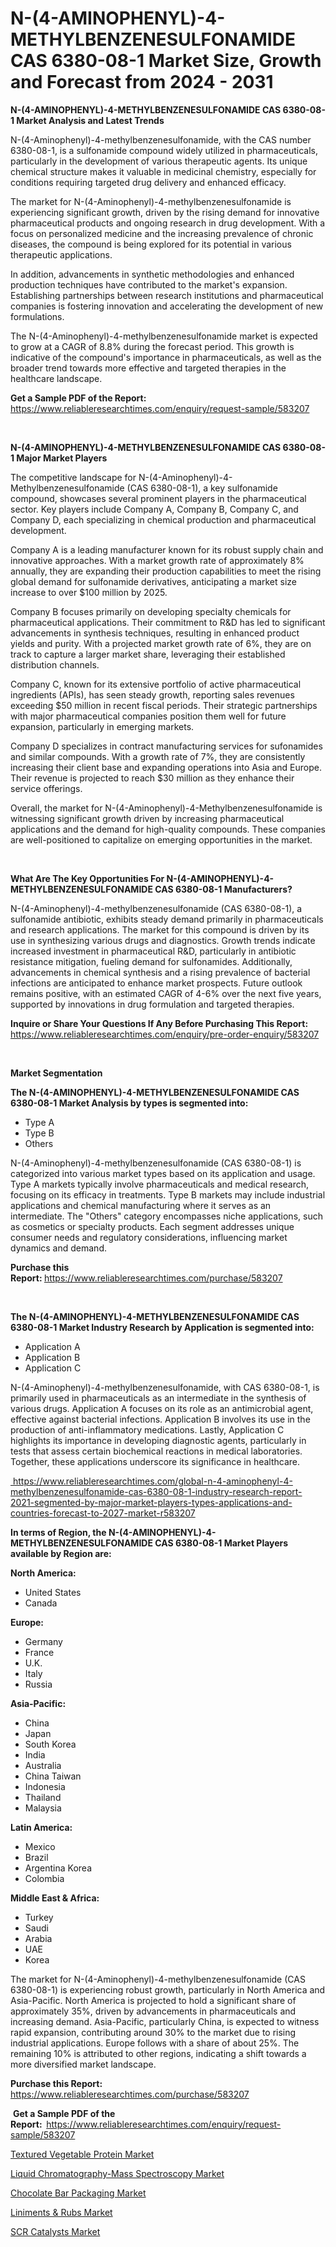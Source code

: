 <p><h1>N-(4-AMINOPHENYL)-4-METHYLBENZENESULFONAMIDE CAS 6380-08-1 Market Size, Growth and Forecast from 2024 - 2031</h1></p><p><strong>N-(4-AMINOPHENYL)-4-METHYLBENZENESULFONAMIDE CAS 6380-08-1 Market Analysis and Latest Trends</strong></p>
<p><p>N-(4-Aminophenyl)-4-methylbenzenesulfonamide, with the CAS number 6380-08-1, is a sulfonamide compound widely utilized in pharmaceuticals, particularly in the development of various therapeutic agents. Its unique chemical structure makes it valuable in medicinal chemistry, especially for conditions requiring targeted drug delivery and enhanced efficacy.</p><p>The market for N-(4-Aminophenyl)-4-methylbenzenesulfonamide is experiencing significant growth, driven by the rising demand for innovative pharmaceutical products and ongoing research in drug development. With a focus on personalized medicine and the increasing prevalence of chronic diseases, the compound is being explored for its potential in various therapeutic applications.</p><p>In addition, advancements in synthetic methodologies and enhanced production techniques have contributed to the market's expansion. Establishing partnerships between research institutions and pharmaceutical companies is fostering innovation and accelerating the development of new formulations.</p><p>The N-(4-Aminophenyl)-4-methylbenzenesulfonamide market is expected to grow at a CAGR of 8.8% during the forecast period. This growth is indicative of the compound's importance in pharmaceuticals, as well as the broader trend towards more effective and targeted therapies in the healthcare landscape.</p></p>
<p><strong>Get a Sample PDF of the Report:&nbsp;</strong> <a href="https://www.reliableresearchtimes.com/enquiry/request-sample/583207?utm_campaign=1355&utm_medium=2&utm_source=Github&utm_content=ia&utm_term=28092024&utm_id=n-4-aminophenyl-4-methylbenzenesulfonamide-cas-6380-08-1">https://www.reliableresearchtimes.com/enquiry/request-sample/583207</a></p>
<p>&nbsp;</p>
<p><strong>N-(4-AMINOPHENYL)-4-METHYLBENZENESULFONAMIDE CAS 6380-08-1 Major Market Players</strong></p>
<p><p>The competitive landscape for N-(4-Aminophenyl)-4-Methylbenzenesulfonamide (CAS 6380-08-1), a key sulfonamide compound, showcases several prominent players in the pharmaceutical sector. Key players include Company A, Company B, Company C, and Company D, each specializing in chemical production and pharmaceutical development.</p><p>Company A is a leading manufacturer known for its robust supply chain and innovative approaches. With a market growth rate of approximately 8% annually, they are expanding their production capabilities to meet the rising global demand for sulfonamide derivatives, anticipating a market size increase to over $100 million by 2025.</p><p>Company B focuses primarily on developing specialty chemicals for pharmaceutical applications. Their commitment to R&D has led to significant advancements in synthesis techniques, resulting in enhanced product yields and purity. With a projected market growth rate of 6%, they are on track to capture a larger market share, leveraging their established distribution channels.</p><p>Company C, known for its extensive portfolio of active pharmaceutical ingredients (APIs), has seen steady growth, reporting sales revenues exceeding $50 million in recent fiscal periods. Their strategic partnerships with major pharmaceutical companies position them well for future expansion, particularly in emerging markets.</p><p>Company D specializes in contract manufacturing services for sufonamides and similar compounds. With a growth rate of 7%, they are consistently increasing their client base and expanding operations into Asia and Europe. Their revenue is projected to reach $30 million as they enhance their service offerings.</p><p>Overall, the market for N-(4-Aminophenyl)-4-Methylbenzenesulfonamide is witnessing significant growth driven by increasing pharmaceutical applications and the demand for high-quality compounds. These companies are well-positioned to capitalize on emerging opportunities in the market.</p></p>
<p>&nbsp;</p>
<p><strong>What Are The Key Opportunities For N-(4-AMINOPHENYL)-4-METHYLBENZENESULFONAMIDE CAS 6380-08-1 Manufacturers?</strong></p>
<p><p>N-(4-Aminophenyl)-4-methylbenzenesulfonamide (CAS 6380-08-1), a sulfonamide antibiotic, exhibits steady demand primarily in pharmaceuticals and research applications. The market for this compound is driven by its use in synthesizing various drugs and diagnostics. Growth trends indicate increased investment in pharmaceutical R&D, particularly in antibiotic resistance mitigation, fueling demand for sulfonamides. Additionally, advancements in chemical synthesis and a rising prevalence of bacterial infections are anticipated to enhance market prospects. Future outlook remains positive, with an estimated CAGR of 4-6% over the next five years, supported by innovations in drug formulation and targeted therapies.</p></p>
<p><strong>Inquire or Share Your Questions If Any Before Purchasing This Report:</strong> <a href="https://www.reliableresearchtimes.com/enquiry/pre-order-enquiry/583207?utm_campaign=1355&utm_medium=2&utm_source=Github&utm_content=ia&utm_term=28092024&utm_id=n-4-aminophenyl-4-methylbenzenesulfonamide-cas-6380-08-1">https://www.reliableresearchtimes.com/enquiry/pre-order-enquiry/583207</a></p>
<p>&nbsp;</p>
<p><strong>Market Segmentation</strong></p>
<p><strong>The N-(4-AMINOPHENYL)-4-METHYLBENZENESULFONAMIDE CAS 6380-08-1 Market Analysis by types is segmented into:</strong></p>
<p><ul><li>Type A</li><li>Type B</li><li>Others</li></ul></p>
<p><p>N-(4-Aminophenyl)-4-methylbenzenesulfonamide (CAS 6380-08-1) is categorized into various market types based on its application and usage. Type A markets typically involve pharmaceuticals and medical research, focusing on its efficacy in treatments. Type B markets may include industrial applications and chemical manufacturing where it serves as an intermediate. The "Others" category encompasses niche applications, such as cosmetics or specialty products. Each segment addresses unique consumer needs and regulatory considerations, influencing market dynamics and demand.</p></p>
<p><strong>Purchase this Report:&nbsp;</strong><a href="https://www.reliableresearchtimes.com/purchase/583207?utm_campaign=1355&utm_medium=2&utm_source=Github&utm_content=ia&utm_term=28092024&utm_id=n-4-aminophenyl-4-methylbenzenesulfonamide-cas-6380-08-1">https://www.reliableresearchtimes.com/purchase/583207</a></p>
<p>&nbsp;</p>
<p><strong>The N-(4-AMINOPHENYL)-4-METHYLBENZENESULFONAMIDE CAS 6380-08-1 Market Industry Research by Application is segmented into:</strong></p>
<p><ul><li>Application A</li><li>Application B</li><li>Application C</li></ul></p>
<p><p>N-(4-Aminophenyl)-4-methylbenzenesulfonamide, with CAS 6380-08-1, is primarily used in pharmaceuticals as an intermediate in the synthesis of various drugs. Application A focuses on its role as an antimicrobial agent, effective against bacterial infections. Application B involves its use in the production of anti-inflammatory medications. Lastly, Application C highlights its importance in developing diagnostic agents, particularly in tests that assess certain biochemical reactions in medical laboratories. Together, these applications underscore its significance in healthcare.</p></p>
<p><a href="https://www.reliableresearchtimes.com/global-n-4-aminophenyl-4-methylbenzenesulfonamide-cas-6380-08-1-industry-research-report-2021-segmented-by-major-market-players-types-applications-and-countries-forecast-to-2027-market-r583207?utm_campaign=1355&utm_medium=2&utm_source=Github&utm_content=ia&utm_term=28092024&utm_id=n-4-aminophenyl-4-methylbenzenesulfonamide-cas-6380-08-1">&nbsp;https://www.reliableresearchtimes.com/global-n-4-aminophenyl-4-methylbenzenesulfonamide-cas-6380-08-1-industry-research-report-2021-segmented-by-major-market-players-types-applications-and-countries-forecast-to-2027-market-r583207</a></p>
<p><strong>In terms of Region, the N-(4-AMINOPHENYL)-4-METHYLBENZENESULFONAMIDE CAS 6380-08-1 Market Players available by Region are:</strong></p>
<p>
    <p> <strong> North America: </strong>
        <ul>
            <li>United States</li>
            <li>Canada</li>
        </ul>
        </p> 
    <p> <strong> Europe: </strong>
        <ul>
            <li>Germany</li>
            <li>France</li>
            <li>U.K.</li>
            <li>Italy</li>
            <li>Russia</li>
        </ul>
        </p> 
    <p> <strong> Asia-Pacific: </strong>
        <ul>
            <li>China</li>
            <li>Japan</li>
            <li>South Korea</li>
            <li>India</li>
            <li>Australia</li>
            <li>China Taiwan</li>
            <li>Indonesia</li>
            <li>Thailand</li>
            <li>Malaysia</li>
        </ul>
        </p> 
    <p> <strong> Latin America: </strong>
        <ul>
            <li>Mexico</li>
            <li>Brazil</li>
            <li>Argentina Korea</li>
            <li>Colombia</li>
        </ul>
        </p> 
    <p> <strong> Middle East & Africa: </strong>
        <ul>
            <li>Turkey</li>
            <li>Saudi</li>
            <li>Arabia</li>
            <li>UAE</li>
            <li>Korea</li>
        </ul>
    </p>
    </p>
<p><p>The market for N-(4-Aminophenyl)-4-methylbenzenesulfonamide (CAS 6380-08-1) is experiencing robust growth, particularly in North America and Asia-Pacific. North America is projected to hold a significant share of approximately 35%, driven by advancements in pharmaceuticals and increasing demand. Asia-Pacific, particularly China, is expected to witness rapid expansion, contributing around 30% to the market due to rising industrial applications. Europe follows with a share of about 25%. The remaining 10% is attributed to other regions, indicating a shift towards a more diversified market landscape.</p></p>
<p><strong>Purchase this Report: </strong><a href="https://www.reliableresearchtimes.com/purchase/583207?utm_campaign=1355&utm_medium=2&utm_source=Github&utm_content=ia&utm_term=28092024&utm_id=n-4-aminophenyl-4-methylbenzenesulfonamide-cas-6380-08-1">https://www.reliableresearchtimes.com/purchase/583207</a></p>
<p>&nbsp;<strong>Get a Sample PDF of the Report:&nbsp;&nbsp;</strong><a href="https://www.reliableresearchtimes.com/enquiry/request-sample/583207?utm_campaign=1355&utm_medium=2&utm_source=Github&utm_content=ia&utm_term=28092024&utm_id=n-4-aminophenyl-4-methylbenzenesulfonamide-cas-6380-08-1">https://www.reliableresearchtimes.com/enquiry/request-sample/583207</a></p>
<p><strong></strong></p>
<p><p><a href="https://www.linkedin.com/pulse/textured-vegetable-protein-market-research-report-includes-zwiuf?utm_campaign=1355&utm_medium=2&utm_source=Github&utm_content=ia&utm_term=28092024&utm_id=n-4-aminophenyl-4-methylbenzenesulfonamide-cas-6380-08-1">Textured Vegetable Protein Market</a></p><p><a href="https://issuu.com/reportprime-2/docs/liquid-chromatography-mass-spectros_66a1043b73ef77?utm_campaign=1355&utm_medium=2&utm_source=Github&utm_content=ia&utm_term=28092024&utm_id=n-4-aminophenyl-4-methylbenzenesulfonamide-cas-6380-08-1">Liquid Chromatography-Mass Spectroscopy Market</a></p><p><a href="https://www.linkedin.com/pulse/market-dynamics-future-trends-global-chocolate-bar-packaging-lrldf?utm_campaign=1355&utm_medium=2&utm_source=Github&utm_content=ia&utm_term=28092024&utm_id=n-4-aminophenyl-4-methylbenzenesulfonamide-cas-6380-08-1">Chocolate Bar Packaging Market</a></p><p><a href="https://issuu.com/reportprime-2/docs/liniments-rubs-market-size-2030.ppt_b19471a20e95cc?utm_campaign=1355&utm_medium=2&utm_source=Github&utm_content=ia&utm_term=28092024&utm_id=n-4-aminophenyl-4-methylbenzenesulfonamide-cas-6380-08-1">Liniments & Rubs Market</a></p><p><a href="https://www.linkedin.com/pulse/emerging-scr-catalysts-market-opportunities-analysis-ehfff?utm_campaign=1355&utm_medium=2&utm_source=Github&utm_content=ia&utm_term=28092024&utm_id=n-4-aminophenyl-4-methylbenzenesulfonamide-cas-6380-08-1">SCR Catalysts Market</a></p></p>